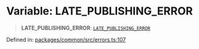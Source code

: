 # Variable: LATE\_PUBLISHING\_ERROR

> **LATE\_PUBLISHING\_ERROR**: [`LATE_PUBLISHING_ERROR`](../enumerations/MethodErrorCode.md#late_publishing_error)

Defined in: [packages/common/src/errors.ts:107](https://github.com/dcdpr/did-btcr2-js/blob/c82bc5c69016e1146a0c52c6e6b21621f5abd6d4/packages/common/src/errors.ts#L107)
